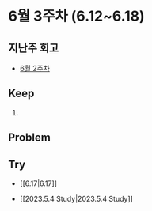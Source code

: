 # 6월 3주차 (6.12~6.18)

## 지난주 회고

- [6월 2주차](https://peter-coding.tistory.com/378)

## Keep

1.

## Problem

## Try

- [[6.17|6.17]]

- [[2023.5.4 Study|2023.5.4 Study]]
